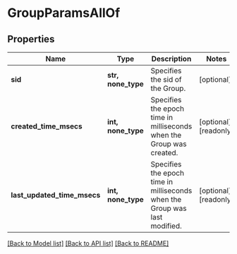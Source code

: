 # GroupParamsAllOf


## Properties
Name | Type | Description | Notes
------------ | ------------- | ------------- | -------------
**sid** | **str, none_type** | Specifies the sid of the Group. | [optional] 
**created_time_msecs** | **int, none_type** | Specifies the epoch time in milliseconds when the Group was created. | [optional] [readonly] 
**last_updated_time_msecs** | **int, none_type** | Specifies the epoch time in milliseconds when the Group was last modified. | [optional] [readonly] 

[[Back to Model list]](../README.md#documentation-for-models) [[Back to API list]](../README.md#documentation-for-api-endpoints) [[Back to README]](../README.md)


